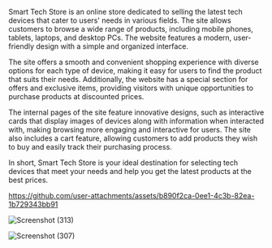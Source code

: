 Smart Tech Store is an online store dedicated to selling the latest tech devices that cater to users' needs in various fields. The site allows customers to browse a wide range of products, including mobile phones, tablets, laptops, and desktop PCs. The website features a modern, user-friendly design with a simple and organized interface.

The site offers a smooth and convenient shopping experience with diverse options for each type of device, making it easy for users to find the product that suits their needs. Additionally, the website has a special section for offers and exclusive items, providing visitors with unique opportunities to purchase products at discounted prices.

The internal pages of the site feature innovative designs, such as interactive cards that display images of devices along with information when interacted with, making browsing more engaging and interactive for users. The site also includes a cart feature, allowing customers to add products they wish to buy and easily track their purchasing process.

In short, Smart Tech Store is your ideal destination for selecting tech devices that meet your needs and help you get the latest products at the best prices.

https://github.com/user-attachments/assets/b890f2ca-0ee1-4c3b-82ea-1b729343bb91

![Screenshot (313)](https://github.com/user-attachments/assets/ac0b1f25-4670-4ab2-9f2a-120add50f35b)

![Screenshot (307)](https://github.com/user-attachments/assets/d67e7546-c18b-48d0-a5ae-2bf6041f4cdf)

